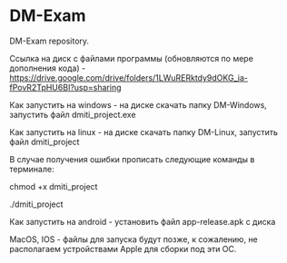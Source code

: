 # DM-Exam
DM-Exam repository. 

Ссылка на диск с файлами программы (обновляются по мере дополнения кода) - https://drive.google.com/drive/folders/1LWuRERktdy9dOKG_ia-fPovR2TpHU6BI?usp=sharing

Как запустить на windows - на диске скачать папку DM-Windows, запустить файл dmiti_project.exe

Как запустить на linux - на диске скачать папку DM-Linux, запустить файл dmiti_project 

В случае получения ошибки прописать следующие команды в терминале:

chmod +x dmiti_project

./dmiti_project

Как запустить на android - установить файл app-release.apk с диска

MacOS, IOS - файлы для запуска будут позже, к сожалению, не располагаем устройствами Apple для сборки под эти ОС. 
